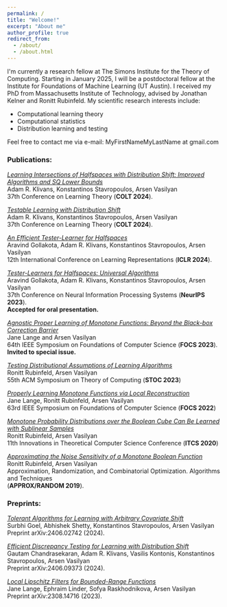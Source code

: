 ```yaml
---
permalink: /
title: "Welcome!"
excerpt: "About me"
author_profile: true
redirect_from: 
  - /about/
  - /about.html
---
```



I'm currently a research fellow at The Simons Institute for the Theory of Computing. Starting in January 2025, I will be a postdoctoral fellow at the Institute for Foundations of Machine Learning (UT Austin).
I received my PhD from Massachusetts Institute of Technology, advised by Jonathan Kelner and Ronitt Rubinfeld. 
My scientific research interests include:
* Computational learning theory
* Computational statistics
* Distribution learning and testing

Feel free to contact me via e-mail: MyFirstNameMyLastName at gmail.com

### Publications:

[_Learning Intersections of Halfspaces with Distribution Shift: Improved Algorithms and SQ Lower Bounds_](https://proceedings.mlr.press/v247/klivans24b.html)\
Adam R. Klivans, Konstantinos Stavropoulos, Arsen Vasilyan\
37th Conference on Learning Theory (**COLT 2024**).


[_Testable Learning with Distribution Shift_](https://proceedings.mlr.press/v247/klivans24a.html)\
Adam R. Klivans, Konstantinos Stavropoulos, Arsen Vasilyan\
37th Conference on Learning Theory (**COLT 2024**).


[_An Efficient Tester-Learner for Halfspaces_](https://arxiv.org/abs/2302.14853)\
Aravind Gollakota, Adam R. Klivans, Konstantinos Stavropoulos, Arsen Vasilyan\
12th International Conference on Learning Representations (**ICLR 2024**).

[_Tester-Learners for Halfspaces: Universal Algorithms_](https://arxiv.org/abs/2305.11765)\
Aravind Gollakota, Adam R. Klivans, Konstantinos Stavropoulos, Arsen Vasilyan\
37th Conference on Neural Information Processing Systems (**NeurIPS 2023**).\
**Accepted for oral presentation.**

[_Agnostic Proper Learning of Monotone Functions: Beyond the Black-box Correction Barrier_](https://ieeexplore.ieee.org/document/10353158)\
Jane Lange and Arsen Vasilyan\
64th IEEE Symposium on Foundations of Computer Science (**FOCS 2023**).\
**Invited to special issue.**

[_Testing Distributional Assumptions of Learning Algorithms_](https://dl.acm.org/doi/10.1145/3564246.3585117)\
Ronitt Rubinfeld, Arsen Vasilyan\
55th ACM Symposium on Theory of Computing (**STOC 2023**)

[_Properly Learning Monotone Functions via Local Reconstruction_](https://ieeexplore.ieee.org/document/9996614)\
Jane Lange, Ronitt Rubinfeld, Arsen Vasilyan\
63rd IEEE Symposium on Foundations of Computer Science (**FOCS 2022**)

[_Monotone Probability Distributions over the Boolean Cube Can Be Learned with Sublinear Samples_](https://drops.dagstuhl.de/entities/document/10.4230/LIPIcs.ITCS.2020.28)\
Ronitt Rubinfeld, Arsen Vasilyan\
11th Innovations in Theoretical Computer Science Conference (**ITCS 2020**)

[_Approximating the Noise Sensitivity of a Monotone Boolean Function_](https://drops.dagstuhl.de/entities/document/10.4230/LIPIcs.APPROX-RANDOM.2019.52)\
Ronitt Rubinfeld, Arsen Vasilyan\
Approximation, Randomization, and Combinatorial Optimization. Algorithms and Techniques\
(**APPROX/RANDOM 2019**).

### Preprints:

[_Tolerant Algorithms for Learning with Arbitrary Covariate Shift_](https://arxiv.org/abs/2406.02742)\
Surbhi Goel, Abhishek Shetty, Konstantinos Stavropoulos, Arsen Vasilyan\
Preprint arXiv:2406.02742 (2024).


[_Efficient Discrepancy Testing for Learning with Distribution Shift_](https://arxiv.org/abs/2308.14716)\
Gautam Chandrasekaran, Adam R. Klivans, Vasilis Kontonis, Konstantinos Stavropoulos, Arsen Vasilyan\
Preprint arXiv:2406.09373 (2024).


[_Local Lipschitz Filters for Bounded-Range Functions_](https://arxiv.org/abs/2308.14716)\
Jane Lange, Ephraim Linder, Sofya Raskhodnikova, Arsen Vasilyan\
Preprint arXiv:2308.14716 (2023).






